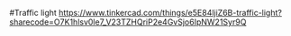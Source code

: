 #Traffic light 
https://www.tinkercad.com/things/e5E84ljiZ6B-traffic-light?sharecode=O7K1hlsv0le7_V23TZHQriP2e4GvSjo6IpNW21Syr9Q
